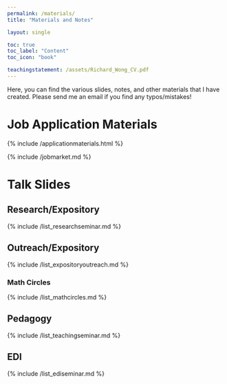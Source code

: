 ```yaml
---
permalink: /materials/
title: "Materials and Notes"

layout: single

toc: true
toc_label: "Content"
toc_icon: "book"

teachingstatement: /assets/Richard_Wong_CV.pdf
---
```


Here, you can find the various slides, notes, and other materials that I have created.   Please send me an email if you find any typos/mistakes!

<!--end_excerpt-->

# Job Application Materials

{% include /applicationmaterials.html %}

<div class="notice--warning">
{% include /jobmarket.md %}
</div>

# Talk Slides

## Research/Expository

{% include /list_researchseminar.md %}

## Outreach/Expository

{% include /list_expositoryoutreach.md %}

### Math Circles


{% include /list_mathcircles.md %}

## Pedagogy

{% include /list_teachingseminar.md %}

## EDI

{% include /list_ediseminar.md %}

